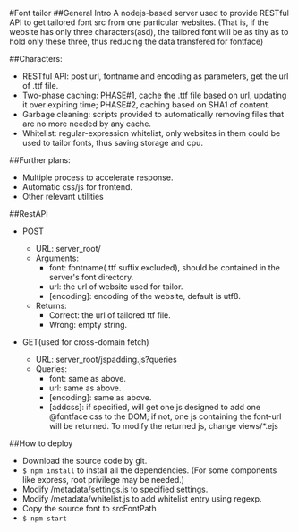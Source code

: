 #Font tailor
##General Intro
A nodejs-based server used to provide RESTful API to get tailored font src from one particular websites. (That is, if the website has only three characters(asd), the tailored font will be as tiny as to hold only these three, thus reducing the data transfered for fontface)

##Characters:

- RESTful API: post url, fontname and encoding as parameters, get the url of .ttf file.
- Two-phase caching: PHASE#1, cache the .ttf file based on url, updating it over expiring time; PHASE#2, caching based on SHA1 of content.
- Garbage cleaning: scripts provided to automatically removing files that are no more needed by any cache.
- Whitelist: regular-expression whitelist, only websites in them could be used to tailor fonts, thus saving storage and cpu.

##Further plans:
- Multiple process to accelerate response.
- Automatic css/js for frontend.
- Other relevant utilities

##RestAPI
- POST
    - URL: server_root/
    - Arguments:
        - font: fontname(.ttf suffix excluded), should be contained in the server's font directory.
        - url: the url of website used for tailor.
        - [encoding]: encoding of the website, default is utf8.
    - Returns:
        - Correct: the url of tailored ttf file.
        - Wrong: empty string.

- GET(used for cross-domain fetch)
    - URL: server_root/jspadding.js?queries
    - Queries:
        - font: same as above.
        - url: same as above.
        - [encoding]: same as above.
        - [addcss]: if specified, will get one js designed to add one @fontface css to the DOM; if not, one js containing the font-url will be returned. To modify the returned js, change views/*.ejs

##How to deploy
- Download the source code by git.
- `$ npm install` to install all the dependencies. (For some components like express, root privilege may be needed.)
- Modify /metadata/settings.js to specified settings.
- Modify /metadata/whitelist.js to add whitelist entry using regexp.
- Copy the source font to srcFontPath
- `$ npm start`
